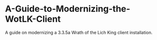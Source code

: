 # A-Guide-to-Modernizing-the-WotLK-Client
A guide on modernizing a 3.3.5a Wrath of the Lich King client installation.
